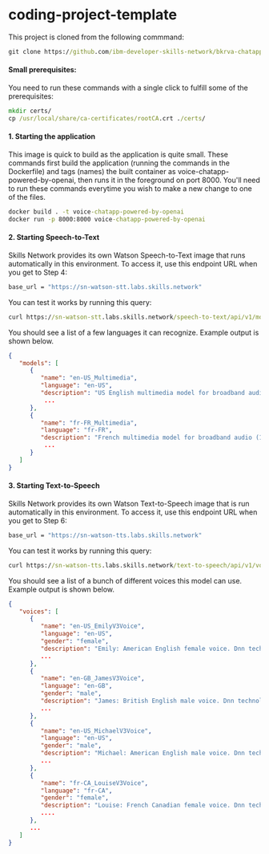 # coding-project-template

This project is cloned from the following commmand:
```cmd
git clone https://github.com/ibm-developer-skills-network/bkrva-chatapp-with-voice-and-openai-outline.git
```

#### Small prerequisites:
You need to run these commands with a single click to fulfill some of the prerequisites:
```cmd
mkdir certs/
cp /usr/local/share/ca-certificates/rootCA.crt ./certs/
```

#### 1. Starting the application
This image is quick to build as the application is quite small. These commands first build the application (running the commands in the Dockerfile) and tags (names) the built container as voice-chatapp-powered-by-openai, then runs it in the foreground on port 8000. You'll need to run these commands everytime you wish to make a new change to one of the files.
```cmd
docker build . -t voice-chatapp-powered-by-openai
docker run -p 8000:8000 voice-chatapp-powered-by-openai
```

#### 2. Starting Speech-to-Text
Skills Network provides its own Watson Speech-to-Text image that runs automatically in this environment. To access it, use this endpoint URL when you get to Step 4:

```cmd
base_url = "https://sn-watson-stt.labs.skills.network"
```

You can test it works by running this query:
```cmd
curl https://sn-watson-stt.labs.skills.network/speech-to-text/api/v1/models
```

You should see a list of a few languages it can recognize. Example output is shown below.
```json
{
   "models": [
      {
         "name": "en-US_Multimedia",
         "language": "en-US",
         "description": "US English multimedia model for broadband audio (16kHz or more)",
          ...
      },
      {
         "name": "fr-FR_Multimedia",
         "language": "fr-FR",
         "description": "French multimedia model for broadband audio (16kHz or more)",
          ...
      }
   ]
}
```

#### 3. Starting Text-to-Speech
Skills Network provides its own Watson Text-to-Speech image that is run automatically in this environment. To access it, use this endpoint URL when you get to Step 6:

```cmd
base_url = "https://sn-watson-tts.labs.skills.network"
```

You can test it works by running this query:
```cmd
curl https://sn-watson-tts.labs.skills.network/text-to-speech/api/v1/voices
```

You should see a list of a bunch of different voices this model can use. Example output is shown below.
```json
{
   "voices": [
      {
         "name": "en-US_EmilyV3Voice",
         "language": "en-US",
         "gender": "female",
         "description": "Emily: American English female voice. Dnn technology.",
         ...
      },
      {
         "name": "en-GB_JamesV3Voice",
         "language": "en-GB",
         "gender": "male",
         "description": "James: British English male voice. Dnn technology.",
         ...
      },
      {
         "name": "en-US_MichaelV3Voice",
         "language": "en-US",
         "gender": "male",
         "description": "Michael: American English male voice. Dnn technology.",
         ...
      },
      {
         "name": "fr-CA_LouiseV3Voice",
         "language": "fr-CA",
         "gender": "female",
         "description": "Louise: French Canadian female voice. Dnn technology.",
         ....
      },
      ...
   ]
}
```